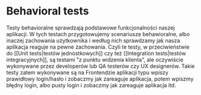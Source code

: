 # Behavioral tests

Testy behavioralne sprawdzają podstawowe funkcjonalności naszej aplikacji. W tych testach przygotowujemy scenariusze behawioralne, albo inaczej zachowania użytkownika i według nich sprawdzamy jak nasza aplikacja reaguje na pewne zachowania. Czyli te testy, w przeciwieństwie do [[Unit tests|testów jednostkowych]] czy też [[Integration tests|testów integracyjnych]], są testami "z punktu widzenia klienta", ale oczywiście wykonywane przez developerów lub QA testerów czy UX designerów. Takie testy zatem wykonywane są na Frontendzie aplikacji typu wpiszy prawidłowy login/hasło i zobaczmy jak zareaguje aplikacja, potem wpiszmy błędny login, albo pusty login i zobaczmy jak zareaguje aplikacja itd.

